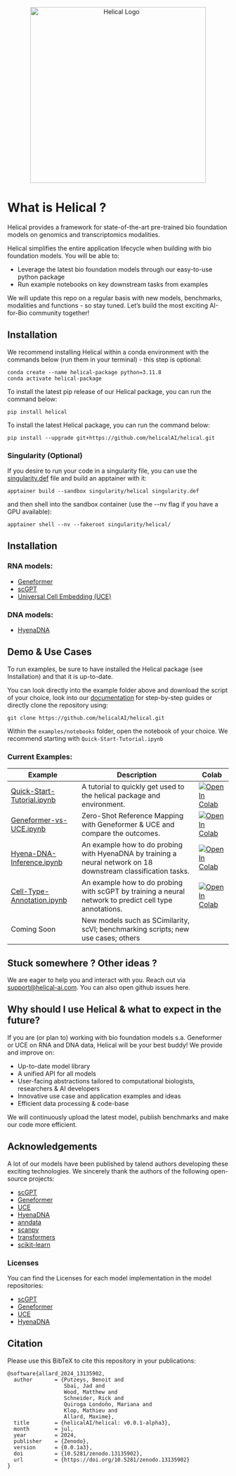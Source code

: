 <div align="center">
  <p><a href="https://helical.readthedocs.io/"/>
  <img src="docs/assets/logo_and_text_v2.png" alt="Helical Logo" width=400>
  </a></p>
</div>

# What is Helical ?

Helical provides a framework for state-of-the-art pre-trained bio foundation models on genomics and transcriptomics modalities.

Helical simplifies the entire application lifecycle when building with bio foundation models. You will be able to:
- Leverage the latest bio foundation models through our easy-to-use python package
- Run example notebooks on key downstream tasks from examples

We will update this repo on a regular basis with new models, benchmarks, modalities and functions - so stay tuned.
Let’s build the most exciting AI-for-Bio community together!

## Installation

We recommend installing Helical within a conda environment with the commands below (run them in your terminal) - this step is optional:
```
conda create --name helical-package python=3.11.8
conda activate helical-package
```

To install the latest pip release of our Helical package, you can run the command below:
```
pip install helical
```

To install the latest Helical package, you can run the command below:
```
pip install --upgrade git+https://github.com/helicalAI/helical.git
```

### Singularity (Optional)
If you desire to run your code in a singularity file, you can use the [singularity.def](./singularity.def) file and build an apptainer with it:
```
apptainer build --sandbox singularity/helical singularity.def
```

and then shell into the sandbox container (use the --nv flag if you have a GPU available):
```
apptainer shell --nv --fakeroot singularity/helical/
```

## Installation

### RNA models:
- [Geneformer](https://helical.readthedocs.io/en/latest/docs/Geneformer.html)
- [scGPT](https://helical.readthedocs.io/en/latest/docs/scGPT.html)
- [Universal Cell Embedding (UCE)](https://helical.readthedocs.io/en/latest/docs/UCE.html)

### DNA models:
- [HyenaDNA](https://helical.readthedocs.io/en/latest/docs/hyena_dna.html)


## Demo & Use Cases

To run examples, be sure to have installed the Helical package (see Installation) and that it is up-to-date.

You can look directly into the example folder above and download the script of your choice, look into our [documentation](https://helical.readthedocs.io/) for step-by-step guides or directly clone the repository using:
```
git clone https://github.com/helicalAI/helical.git
```
Within the `examples/notebooks` folder, open the notebook of your choice. We recommend starting with `Quick-Start-Tutorial.ipynb`

### Current Examples:

| Example | Description | Colab |
| ----------- | ----------- |----------- |                                                        
|[Quick-Start-Tutorial.ipynb](./examples/notebooks/Quick-Start-Tutorial.ipynb)| A tutorial to quickly get used to the helical package and environment. | [![Open In Colab](https://colab.research.google.com/assets/colab-badge.svg)](https://colab.research.google.com/github/helicalAI/helical/blob/main/examples/notebooks/Quick-Start-Tutorial.ipynb)|
|[Geneformer-vs-UCE.ipynb](./examples/notebooks/Geneformer-vs-UCE.ipynb) | Zero-Shot Reference Mapping with Geneformer & UCE and compare the outcomes. | [![Open In Colab](https://colab.research.google.com/assets/colab-badge.svg)](https://colab.research.google.com/github/helicalAI/helical/blob/main/examples/notebooks/Geneformer-vs-UCE.ipynb) |
|[Hyena-DNA-Inference.ipynb](./examples/notebooks/Hyena-DNA-Inference.ipynb)|An example how to do probing with HyenaDNA by training a neural network on 18 downstream classification tasks.|[![Open In Colab](https://colab.research.google.com/assets/colab-badge.svg)](https://colab.research.google.com/github/helicalAI/helical/blob/main/examples/notebooks/Hyena-Dna-Inference.ipynb) |
|[Cell-Type-Annotation.ipynb](./examples/notebooks/Cell-Type-Annotation.ipynb)|An example how to do probing with scGPT by training a neural network to predict cell type annotations.|[![Open In Colab](https://colab.research.google.com/assets/colab-badge.svg)](https://colab.research.google.com/github/helicalAI/helical/blob/main/examples/notebooks/Cell-Type-Annotation.ipynb) |
| Coming Soon | New models such as SCimilarity, scVI; benchmarking scripts; new use cases; others |

## Stuck somewhere ? Other ideas ?
We are eager to help you and interact with you. Reach out via support@helical-ai.com. 
You can also open github issues here.

## Why should I use Helical & what to expect in the future?
If you are (or plan to) working with bio foundation models s.a. Geneformer or UCE on RNA and DNA data, Helical will be your best buddy! We provide and improve on:
- Up-to-date model library
- A unified API for all models
- User-facing abstractions tailored to computational biologists, researchers & AI developers
- Innovative use case and application examples and ideas
- Efficient data processing & code-base

We will continuously upload the latest model, publish benchmarks and make our code more efficient.


## Acknowledgements

A lot of our models have been published by talend authors developing these exciting technologies. We sincerely thank the authors of the following open-source projects:

- [scGPT](https://github.com/bowang-lab/scGPT/)
- [Geneformer](https://huggingface.co/ctheodoris/Geneformer)
- [UCE](https://github.com/snap-stanford/UCE)
- [HyenaDNA](https://github.com/HazyResearch/hyena-dna)
- [anndata](https://github.com/scverse/anndata)
- [scanpy](https://github.com/scverse/scanpy)
- [transformers](https://github.com/huggingface/transformers)
- [scikit-learn](https://github.com/scikit-learn/scikit-learn)

### Licenses

You can find the Licenses for each model implementation in the model repositories:

- [scGPT](helical/models/scgpt/LICENSE)
- [Geneformer](helical/models/geneformer/LICENSE)
- [UCE](helical/models/uce/LICENSE)
- [HyenaDNA](helical/models/hyena_dna/LICENSE)


## Citation

Please use this BibTeX to cite this repository in your publications:

```
@software{allard_2024_13135902,
  author       = {Putzeys, Benoit and
                  Sbaï, Jad and
                  Wood, Matthew and
                  Schneider, Rick and
                  Quiroga Londoño, Mariana and
                  Klop, Mathieu and
                  Allard, Maxime},
  title        = {helicalAI/helical: v0.0.1-alpha3},
  month        = jul,
  year         = 2024,
  publisher    = {Zenodo},
  version      = {0.0.1a3},
  doi          = {10.5281/zenodo.13135902},
  url          = {https://doi.org/10.5281/zenodo.13135902}
}

